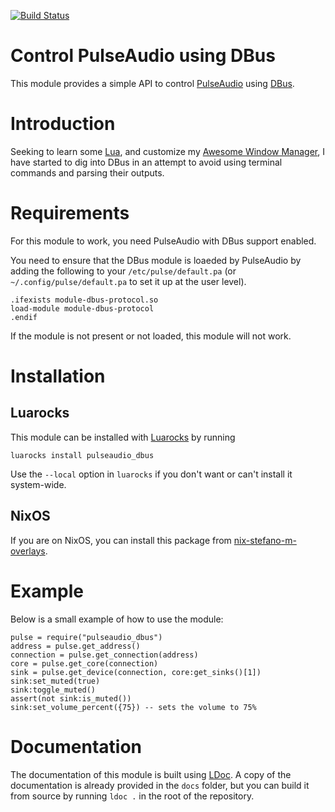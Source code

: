 [![Build
Status](https://travis-ci.com/stefano-m/lua-pulseaudio_dbus.svg?branch=master)](https://travis-ci.com/stefano-m/lua-pulseaudio_dbus)

# Control PulseAudio using DBus

This module provides a simple API to control
[PulseAudio](https://www.freedesktop.org/wiki/Software/PulseAudio/)
using [DBus](http://dbus.freedesktop.org/).

# Introduction

Seeking to learn some [Lua](http://www.lua.org), and customize my
[Awesome Window Manager](https://awesomewm.org), I have started to dig into
DBus in an attempt to avoid using terminal commands and parsing their outputs.

# Requirements

For this module to work, you need PulseAudio with DBus support enabled.

You need to ensure that the DBus module is loaeded by PulseAudio by adding the
following to your `/etc/pulse/default.pa` (or `~/.config/pulse/default.pa` to
set it up at the user level).

    .ifexists module-dbus-protocol.so
    load-module module-dbus-protocol
    .endif

If the module is not present or not loaded, this module will not work.

# Installation

## Luarocks

This module can be installed with [Luarocks](http://luarocks.org/) by running

    luarocks install pulseaudio_dbus

Use the `--local` option in `luarocks` if you don't want or can't install it
system-wide.

## NixOS

If you are on NixOS, you can install this package from
[nix-stefano-m-overlays](https://github.com/stefano-m/nix-stefano-m-nix-overlays).


# Example

Below is a small example of how to use the module:

    pulse = require("pulseaudio_dbus")
    address = pulse.get_address()
    connection = pulse.get_connection(address)
    core = pulse.get_core(connection)
    sink = pulse.get_device(connection, core:get_sinks()[1])
    sink:set_muted(true)
    sink:toggle_muted()
    assert(not sink:is_muted())
    sink:set_volume_percent({75}) -- sets the volume to 75%

# Documentation

The documentation of this module is built using [LDoc](https://stevedonovan.github.io/ldoc/).
A copy of the documentation is already provided in the `docs` folder,
but you can build it from source by running `ldoc .` in the root of the repository.
